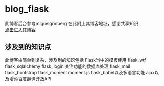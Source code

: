 # blog_flask
此博客后台参考miguelgrinberg 在此附上其博客地址，感谢共享知识  
[点击进入其博客](https://blog.miguelgrinberg.com/index)
## 涉及到的知识点
此博客由简单到复杂，涉及到的知识包括
   Flask当中的模板使用
   flask_wtf
   flask_sqlalchemy
   flask_login
   关注功能的数据库处理
   flask_mail
   flask_bootstrap
   flask_moment
   moment.js
   flask_babel以及多语言功能
   ajax以及增添百度翻译开放API
   
